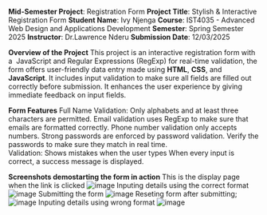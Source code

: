 **Mid-Semester Project**: Registration Form
**Project Title**: Stylish & Interactive Registration Form
**Student Name**: Ivy Njenga
**Course**: IST4035 - Advanced Web Design and Applications Development 
**Semester**: Spring Semester 2025
**Instructor**: Dr.Lawrence Nderu
**Submission Date**: 12/03/2025

**Overview of the Project**
 This project is an interactive registration form with a  JavaScript and Regular Expressions (RegExp) for real-time validation, the form offers user-friendly data entry made using **HTML**, **CSS**, and **JavaScript**. It includes input validation to make sure all fields are filled out correctly before submission.  It enhances the user experience by giving immediate feedback on input fields.

 **Form Features**
 Full Name Validation: Only alphabets and at least three characters are permitted.
 Email validation uses RegExp to make sure that emails are formatted correctly. 
 Phone number validation only accepts numbers.
 Strong passwords are enforced by password validation.
 Verify the passwords to make sure they match in real time.  
 Validation: Shows mistakes when the user types
 When every input is correct, a success message is displayed.


 **Screenshots demostarting the form in action**
 This is the display page when the link is clicked
 ![image](https://github.com/user-attachments/assets/b1b43bdf-32c3-4f32-967f-6aac1dd84f5e)
 Inputing details using the correct format
 ![image](https://github.com/user-attachments/assets/7d49e96c-911b-44bc-a8c8-44dac34a072e)
 Submitting the form
 ![image](https://github.com/user-attachments/assets/cfc773e3-a81e-4f9e-b790-cc0b07217837)
 Reseting form after submitting; 
 ![image](https://github.com/user-attachments/assets/bbd6d782-cb6a-4f9d-af22-77cb71016071)
 Inputing details using wrong format
 ![image](https://github.com/user-attachments/assets/a010e037-bee9-4cab-a125-2fd08a700410)




